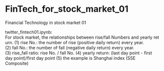 # FinTech_for_stock_market_01
Financial Technology in stock market 01

twitter_fintech01.ipynb:
For stock market, the relationships between rise/fall Numbers and yearly return.
(1) rise No.: the number of rise (positive daily return) every year.
(2) fall No.: the number of fall (negative daily return) every year.
(3) rise_fall ratio: rise No. / fall No.
(4) yearly return: (last day point - first day point)/first day point
(5) the example is Shanghai index (SSE Composite)
